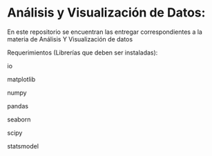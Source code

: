 # Análisis y Visualización de Datos:

En este repositorio se encuentran las entregar correspondientes a la materia de Análisis Y Visualización de datos

Requerimientos (Librerías que deben ser instaladas):

io

matplotlib

numpy

pandas

seaborn

scipy

statsmodel
